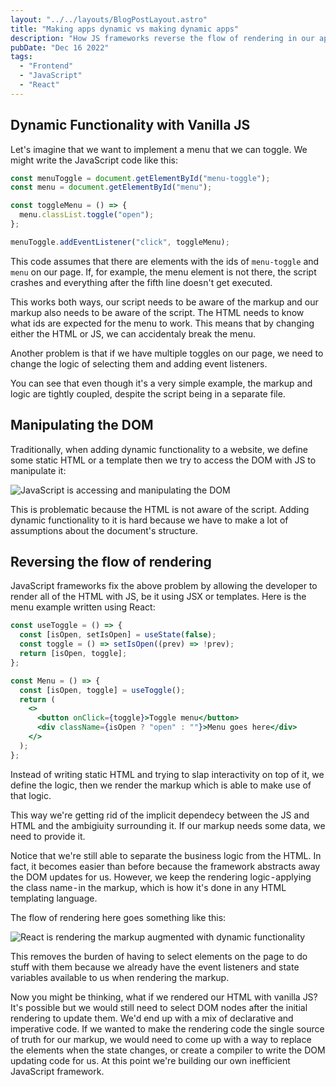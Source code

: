 ```yaml
---
layout: "../../layouts/BlogPostLayout.astro"
title: "Making apps dynamic vs making dynamic apps"
description: "How JS frameworks reverse the flow of rendering in our apps."
pubDate: "Dec 16 2022"
tags:
  - "Frontend"
  - "JavaScript"
  - "React"
---
```


## Dynamic Functionality with Vanilla JS

Let's imagine that we want to implement a menu that we can toggle. We might write the JavaScript code like this:

```js
const menuToggle = document.getElementById("menu-toggle");
const menu = document.getElementById("menu");

const toggleMenu = () => {
  menu.classList.toggle("open");
};

menuToggle.addEventListener("click", toggleMenu);
```

This code assumes that there are elements with the ids of `menu-toggle` and `menu` on our page. If, for example, the menu element is not there, the script crashes and everything after the fifth line doesn't get executed.

This works both ways, our script needs to be aware of the markup and our markup also needs to be aware of the script. The HTML needs to know what ids are expected for the menu to work. This means that by changing either the HTML or JS, we can accidentaly break the menu.

Another problem is that if we have multiple toggles on our page, we need to change the logic of selecting them and adding event listeners.

You can see that even though it's a very simple example, the markup and logic are tightly coupled, despite the script being in a separate file.

## Manipulating the DOM

Traditionally, when adding dynamic functionality to a website, we define some static HTML or a template then we try to access the DOM with JS to manipulate it:

![JavaScript is accessing and manipulating the DOM](/vanilla-js-rendering-flow.png)

This is problematic because the HTML is not aware of the script. Adding dynamic functionality to it is hard because we have to make a lot of assumptions about the document's structure.

## Reversing the flow of rendering

JavaScript frameworks fix the above problem by allowing the developer to render all of the HTML with JS, be it using JSX or templates. Here is the menu example written using React:

```jsx
const useToggle = () => {
  const [isOpen, setIsOpen] = useState(false);
  const toggle = () => setIsOpen((prev) => !prev);
  return [isOpen, toggle];
};

const Menu = () => {
  const [isOpen, toggle] = useToggle();
  return (
    <>
      <button onClick={toggle}>Toggle menu</button>
      <div className={isOpen ? "open" : ""}>Menu goes here</div>
    </>
  );
};
```

Instead of writing static HTML and trying to slap interactivity on top of it, we define the logic, then we render the markup which is able to make use of that logic.

This way we're getting rid of the implicit dependecy between the JS and HTML and the ambigiuity surrounding it. If our markup needs some data, we need to provide it.

Notice that we're still able to separate the business logic from the HTML. In fact, it becomes easier than before because the framework abstracts away the DOM updates for us. However, we keep the rendering logic - applying the class name - in the markup, which is how it's done in any HTML templating language.

The flow of rendering here goes something like this:

![React is rendering the markup augmented with dynamic functionality](/react-rendering-flow.png)

This removes the burden of having to select elements on the page to do stuff with them because we already have the event listeners and state variables available to us when rendering the markup.

Now you might be thinking, what if we rendered our HTML with vanilla JS? It's possible but we would still need to select DOM nodes after the initial rendering to update them. We'd end up with a mix of declarative and imperative code. If we wanted to make the rendering code the single source of truth for our markup, we would need to come up with a way to replace the elements when the state changes, or create a compiler to write the DOM updating code for us. At this point we're building our own inefficient JavaScript framework.
